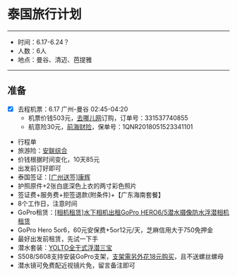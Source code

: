 # 泰国旅行计划

---

- 时间：6.17-6.24？
- 人数：6人
- 地点：曼谷、清迈、芭提雅

---

## 准备

- [x] 去程机票：6.17 广州-曼谷 02:45-04:20
    - 机票价钱503元，[去哪儿网](https://www.qunar.com/)订购，订单号：331537740855
    - 航意险30元，[前海财险](http://www.qhins.com/sites/main/index.htm)，保单号：1QNR2018051523341101
-  行程单
-  旅游险：[安联综合](https://baoxian.taobao.com/item.htm?spm=a230r.1.14.18.593569723IGV03&id=43595416100&ns=1&abbucket=8)
  - 价钱根据时间变化，10天85元
  - 出发前订好即可
-  泰国签证：[[广州送签]康辉 ](https://traveldetail.fliggy.com/item.htm?id=536226184781&_u=t2dmg8j26111)
  - 护照原件+2张白底深色上衣的两寸彩色照片
  - 签证费+服务费+拒签退款(附条件)+【广东海南套餐】
  - 8个工作日，注意时间
-  GoPro租赁：[[相机租赁]水下相机出租GoPro HERO6/5潜水摄像防水浮潜相机租赁](https://traveldetail.fliggy.com/item.htm?id=558685436434&_u=)
  - GoPro Hero 5or6，60元安保费+5or12元/天，芝麻信用大于750免押金
  - 最好出发前租赁，先试一下手
-  潜水套装：[YOLTO全干式浮潜三宝](https://detail.tmall.com/item.htm?spm=a1z0d.6639537.1997196601.13.452d748404QZO2&id=17989009843)
  - S508/S608支持安装GoPro支架，[支架需另外花18元购买](https://detail.tmall.com/item.htm?spm=a1z0d.6639537.1997196601.4.452d748404QZO2&id=44347877575)，且不送螺丝螺母
  - 潜水镜可免费配近视镜片免，留言备注即可

